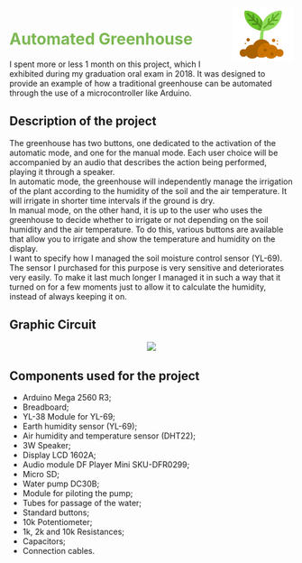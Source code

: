 <img align="right" src="img/automated_greenhouse.png" width="110" heigth="110">

<h1 style="color:#7cb853;">Automated Greenhouse</h1>
I spent more or less 1 month on this project, which I exhibited during my graduation oral exam in 2018.
It was designed to provide an example of how a traditional greenhouse can be automated through the use of a microcontroller like Arduino.

## Description of the project
The greenhouse has two buttons, one dedicated to the activation of the automatic mode, and one for the manual mode. Each user choice will be accompanied by an audio that describes the action being performed, playing it through a speaker.<br>
In automatic mode, the greenhouse will independently manage the irrigation of the plant according to the humidity of the soil and the air temperature. It will irrigate in shorter time intervals if the ground is dry.<br>
In manual mode, on the other hand, it is up to the user who uses the greenhouse to decide whether to irrigate or not depending on the soil humidity and the air temperature. To do this, various buttons are available that allow you to irrigate and show the temperature and humidity on the display.<br>
I want to specify how I managed the soil moisture control sensor (YL-69). The sensor I purchased for this purpose is very sensitive and deteriorates very easily. To make it last much longer I managed it in such a way that it turned on for a few moments just to allow it to calculate the humidity, instead of always keeping it on.

## Graphic Circuit

<div align="center">
<img src="img/graphic_circuit.png" width="550">
</div>

## Components used for the project
-	Arduino Mega 2560 R3;
-	Breadboard;
-	YL-38 Module for YL-69;
-	Earth humidity sensor (YL-69);
-	Air humidity and temperature sensor (DHT22);
-	3W Speaker;
-	Display LCD 1602A;
-	Audio module DF Player Mini SKU-DFR0299;
-	Micro SD;
-	Water pump DC30B;
-	Module for piloting the pump;
-	Tubes for passage of the water;
-	Standard buttons;
-	10k Potentiometer;
-   1k, 2k and 10k Resistances;
-	Capacitors;
-	Connection cables.

